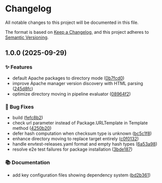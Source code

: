 # Changelog

All notable changes to this project will be documented in this file.

The format is based on [Keep a Changelog](https://keepachangelog.com/en/1.0.0/),
and this project adheres to [Semantic Versioning](https://semver.org/spec/v2.0.0.html).

## 1.0.0 (2025-09-29)


### ✨ Features

* default Apache packages to directory mode ([0b7fcd0](https://github.com/flanksource/deps/commit/0b7fcd0c63114acdeafede1b3a9777a726e244cc))
* improve Apache manager version discovery with HTML parsing ([245d8fc](https://github.com/flanksource/deps/commit/245d8fc8a6013203ae74e961e04c65b5c1c8b0f5))
* optimize directory moving in pipeline evaluator ([08964f2](https://github.com/flanksource/deps/commit/08964f2bf96242f0e06e141ec73f419c50bbfb3c))


### 🐛 Bug Fixes

* build ([fefc8b2](https://github.com/flanksource/deps/commit/fefc8b28f6bbe66ab6e42fdfbaa98adea12cdcf8))
* check url parameter instead of Package.URLTemplate in Template method ([4250b20](https://github.com/flanksource/deps/commit/4250b207aa1e2b6e1f71b1746d6a9885af9fc888))
* defer hash computation when checksum type is unknown ([bc5c1f8](https://github.com/flanksource/deps/commit/bc5c1f88cc3afbcedcd8f48770f7d1cd3ff5189c))
* enhance directory moving to replace target entirely ([c0f0132](https://github.com/flanksource/deps/commit/c0f0132302208725604e89bb9bbfa81fee78b64c))
* handle envtest-releases.yaml format and empty hash types ([6a53a98](https://github.com/flanksource/deps/commit/6a53a989e65d97f687936981cbd216392bcd074a))
* resolve e2e test failures for package installation ([3bde187](https://github.com/flanksource/deps/commit/3bde187167567e1539e6e60b16e070cd12125e32))


### 📚 Documentation

* add key configuration files showing dependency system ([bd2b361](https://github.com/flanksource/deps/commit/bd2b3616ea17a40f1c00f77131602aa88224df7d))
